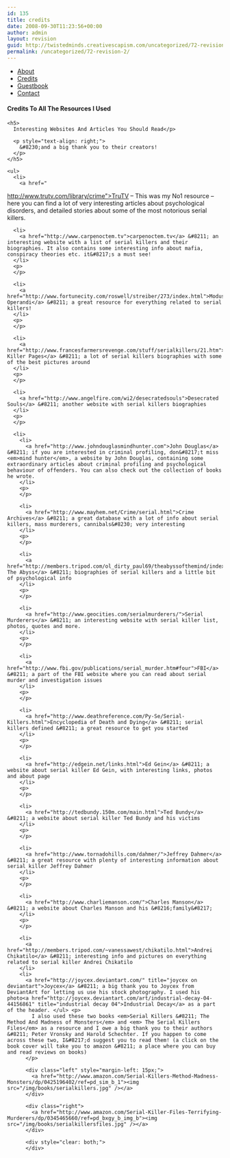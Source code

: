 ```yaml
---
id: 135
title: credits
date: 2008-09-30T11:23:56+00:00
author: admin
layout: revision
guid: http://twistedminds.creativescapism.com/uncategorized/72-revision-2/
permalink: /uncategorized/72-revision-2/
---
```

<p class="dropcap-first">
  <ul id="navlist">
    <li>
      <a href="/about/" title="read about this website and its creator-myself">About</a>
    </li>
    <li id="active">
      <a href="/about/credits/" id="current" title="credits to every single resource I used">Credits</a>
    </li>
    <li>
      <a href="/about/guestbook/" title="Sign in my guestbook for support">Guestbook</a>
    </li>
    <li>
      <a href="/about/contact/" title="How to get in touch with me">Contact</a>
    </li>
  </ul>
  
  <div class="body">
    <h4>
      Credits To All The Resources I Used
    </h4>
    
    <h5>
      Interesting Websites And Articles You Should Read</p> 
      
      <p style="text-align: right;">
        &#8230;and a big thank you to their creators!
      </p>
    </h5>
    
    <ul>
      <li>
        <a href="
http://www.trutv.com/library/crime">TruTV</a> &#8211; This was my No1 resource &#8211; here you can find a lot of very interesting articles about psychological disorders, and detailed stories about some of the most notorious serial killers.
      </li>
      <p>
      </p>
      
      <li>
        <a href="http://www.carpenoctem.tv">carpenoctem.tv</a> &#8211; an interesting website with a list of serial killers and their biographies. It also contains some interesting info about mafia, conspiracy theories etc. it&#8217;s a must see!
      </li>
      <p>
      </p>
      
      <li>
        <a href="http://www.fortunecity.com/roswell/streiber/273/index.html">Modus Operandi</a> &#8211; a great resource for everything related to serial killers!
      </li>
      <p>
      </p>
      
      <li>
        <a href="http://www.francesfarmersrevenge.com/stuff/serialkillers/21.htm">Serial Killer Pages</a> &#8211; a lot of serial killers biographies with some of the best pictures around
      </li>
      <p>
      </p>
      
      <li>
        <a href="http://www.angelfire.com/wi2/desecratedsouls">Desecrated Souls</a> &#8211; another website with serial killers biographies
      </li>
      <p>
      </p>
      
      <li>
        <li>
          <a href="http://www.johndouglasmindhunter.com">John Douglas</a> &#8211; if you are interested in criminal profiling, don&#8217;t miss <em>mind hunter</em>, a website by John Douglas, containing some extraordinary articles about criminal profiling and psychological behaviour of offenders. You can also check out the collection of books he wrote.
        </li>
        <p>
        </p>
        
        <li>
          <a href="http://www.mayhem.net/Crime/serial.html">Crime Archives</a> &#8211; a great database with a lot of info about serial killers, mass murderers, cannibals&#8230; very interesting
        </li>
        <p>
        </p>
        
        <li>
          <a href="http://members.tripod.com/ol_dirty_paul69/theabyssofthemind/index.html">Into The Abyss</a> &#8211; biographies of serial killers and a little bit of psychological info
        </li>
        <p>
        </p>
        
        <li>
          <a href="http://www.geocities.com/serialmurderers/">Serial Murderers</a> &#8211; an interesting website with serial killer list, photos, quotes and more.
        </li>
        <p>
        </p>
        
        <li>
          <a href="http://www.fbi.gov/publications/serial_murder.htm#four">FBI</a> &#8211; a part of the FBI website where you can read about serial murder and investigation issues
        </li>
        <p>
        </p>
        
        <li>
          <a href="http://www.deathreference.com/Py-Se/Serial-Killers.html">Encyclopedia of Death and Dying</a> &#8211; serial killers defined &#8211; a great resource to get you started
        </li>
        <p>
        </p>
        
        <li>
          <a href="http://edgein.net/links.html">Ed Gein</a> &#8211; a website about serial killer Ed Gein, with interesting links, photos and about page
        </li>
        <p>
        </p>
        
        <li>
          <a href="http://tedbundy.150m.com/main.html">Ted Bundy</a> &#8211; a website about serial killer Ted Bundy and his victims
        </li>
        <p>
        </p>
        
        <li>
          <a href="http://www.tornadohills.com/dahmer/">Jeffrey Dahmer</a> &#8211; a great resource with plenty of interesting information about serial killer Jeffrey Dahmer
        </li>
        <p>
        </p>
        
        <li>
          <a href="http://www.charliemanson.com/">Charles Manson</a> &#8211; a website about Charles Manson and his &#8216;family&#8217;
        </li>
        <p>
        </p>
        
        <li>
          <a href="http://members.tripod.com/~vanessawest/chikatilo.html">Andrei Chikatilo</a> &#8211; interesting info and pictures on everything related to serial killer Andrei Chikatilo
        </li>
        <li>
          <a href="http://joycex.deviantart.com/" title="joycex on deviantart">Joycex</a> &#8211; a big thank you to Joycex from DeviantArt for letting us use his stock photography. I used his photo<a href="http://joycex.deviantart.com/art/industrial-decay-04-44156861" title="industrial decay 04">Industrial Decay</a> as a part of the header. </ul> <p>
            I also used these two books <em>Serial Killers &#8211; The Method And Madness of Monsters</em> and <em> The Serial Killers Files</em> as a resource and I owe a big thank you to their authors &#8211; Peter Vronsky and Harold Schechter. If you happen to come across these two, I&#8217;d suggest you to read them! (a click on the book cover will take you to amazon &#8211; a place where you can buy and read reviews on books)
          </p>
          
          <div class="left" style="margin-left: 15px;">
            <a href="http://www.amazon.com/Serial-Killers-Method-Madness-Monsters/dp/0425196402/ref=pd_sim_b_1"><img src="/img/books/serialkillers.jpg" /></a>
          </div>
          
          <div class="right">
            <a href="http://www.amazon.com/Serial-Killer-Files-Terrifying-Murderers/dp/0345465660/ref=pd_bxgy_b_img_b"><img src="/img/books/serialkillersfiles.jpg" /></a>
          </div>
          
          <div style="clear: both;">
          </div>